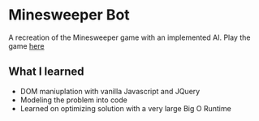 # Minesweeper Bot
A recreation of the Minesweeper game with an implemented AI. Play the game [here](https://junghochoi-minesweeper.netlify.app/)

## What I learned
* DOM maniuplation with vanilla Javascript and JQuery
* Modeling the problem into code
* Learned on optimizing solution with a very large Big O Runtime

